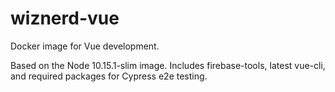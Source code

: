 # wiznerd-vue
Docker image for Vue development.

Based on the Node 10.15.1-slim image. Includes firebase-tools, latest vue-cli, and required packages for Cypress e2e testing.
